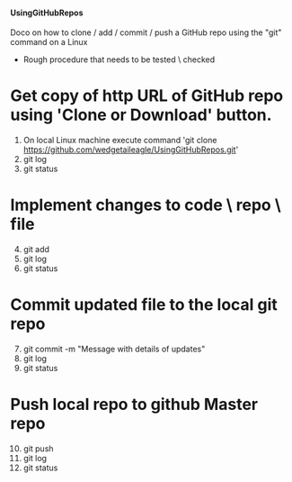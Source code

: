 #### UsingGitHubRepos
Doco on how to clone / add / commit / push a GitHub repo using the "git" command on a Linux
- Rough procedure that needs to be tested \ checked

# Get copy of http URL of GitHub repo using 'Clone or Download' button.

1. On local Linux machine execute command 'git clone https://github.com/wedgetaileagle/UsingGitHubRepos.git'
2. git log
3. git status

# Implement changes to code \ repo \ file

4. git add <File Name>
5. git log
6. git status

# Commit updated file to the local git repo

7. git commit -m "Message with details of updates"
8. git log
9. git status

# Push local repo to github Master repo

10. git push
11. git log
12. git status
